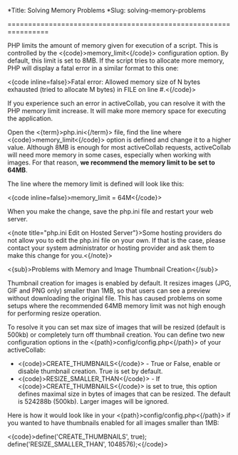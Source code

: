 *Title: Solving Memory Problems
*Slug: solving-memory-problems

================================================================

PHP limits the amount of memory given for execution of a script. This is controlled by the <{code}>memory_limit<{/code}> configuration option. By default, this limit is set to 8MB. If the script tries to allocate more memory, PHP will display a fatal error in a similar format to this one:

<{code inline=false}>Fatal error: Allowed memory size of N bytes exhausted (tried to allocate M bytes) in FILE on line #.<{/code}>

If you experience such an error in activeCollab, you can resolve it with the PHP memory limit increase. It will make more memory space for executing the application.

Open the <{term}>php.ini<{/term}> file, find the line where <{code}>memory_limit<{/code}> option is defined and change it to a higher value. Although 8MB is enough for most activeCollab requests, activeCollab will need more memory in some cases, especially when working with images. For that reason, **we recommend the memory limit to be set to 64MB**. 

The line where the memory limit is defined will look like this:

<{code inline=false}>memory_limit = 64M<{/code}>

When you make the change, save the php.ini file and restart your web server.

<{note title="php.ini Edit on Hosted Server"}>Some hosting providers do not allow you to edit the php.ini file on your own. If that is the case, please contact your system administrator or hosting provider and ask them to make this change for you.<{/note}>

<{sub}>Problems with Memory and Image Thumbnail Creation<{/sub}>

Thumbnail creation for images is enabled by default. It resizes images (JPG, GIF and PNG only) smaller than 1MB, so that users can see a preview without downloading the original file. This has caused problems on some setups where the recommended 64MB memory limit was not high enough for performing resize operation.

To resolve it you can set max size of images that will be resized (default is 500kb) or completely turn off thumbnail creation. You can define two new configuration options in the <{path}>config/config.php<{/path}> of your activeCollab:

- <{code}>CREATE_THUMBNAILS<{/code}> - True or False, enable or disable thumbnail creation. True is set by default.
- <{code}>RESIZE_SMALLER_THAN<{/code}> - If <{code}>CREATE_THUMBNAILS<{/code}> is set to true, this option defines maximal size in bytes of images that can be resized. The default is 524288b (500kb). Larger images will be ignored. 

Here is how it would look like in your <{path}>config/config.php<{/path}> if you wanted to have thumbnails enabled for all images smaller than 1MB:

<{code}>define('CREATE_THUMBNAILS', true);
define('RESIZE_SMALLER_THAN', 1048576);<{/code}>